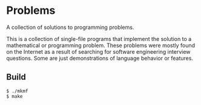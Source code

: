 # Problems

A collection of solutions to programming problems.

This is a collection of single-file programs that implement the solution to
a mathematical or programming problem.  These problems were mostly found on
the Internet as a result of searching for software engineering interview
questions.  Some are just demonstrations of language behavior or features.

## Build

    $ ./mkmf
    $ make

